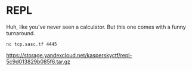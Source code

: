 # REPL

Huh, like you've never seen a calculator. But this one comes with a funny turnaround.

`nc tcp.sasc.tf 4445`

https://storage.yandexcloud.net/kasperskyctf/repl-5c9d013829b085f6.tar.gz

